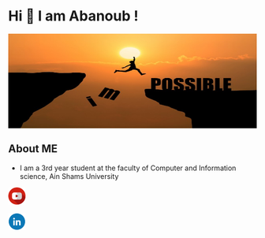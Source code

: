 <h1 >Hi 👋 I am Abanoub !</h1>
<img width="100%" height="192px" align="center" src="https://raw.githubusercontent.com/AbanoubBoules/AbanoubBoules/main/man-jumping-impossible-possible-cliff-sunset-background-business-concept-idea_1323-266.jpg">
<h2>About ME</h2>
<ul>
  <li>I am a 3rd year student at the faculty of Computer and Information science, Ain Shams University</li>
 </ul>

<a href="https://www.youtube.com/channel/UCAkrrLqh9JE6jZJE8OimGDA"><img width="35px" height="35px" src="https://raw.githubusercontent.com/AbanoubBoules/AbanoubBoules/main/youtube.png" ></a>

<img width="35px" height="35px" src="https://raw.githubusercontent.com/AbanoubBoules/AbanoubBoules/main/icon_linkedin.png" >



